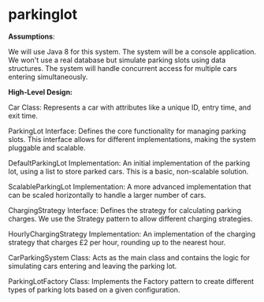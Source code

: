 # parkinglot
**Assumptions**:

We will use Java 8 for this system.
The system will be a console application.
We won't use a real database but simulate parking slots using data structures.
The system will handle concurrent access for multiple cars entering simultaneously.

**High-Level Design:**

Car Class: Represents a car with attributes like a unique ID, entry time, and exit time.

ParkingLot Interface: Defines the core functionality for managing parking slots. This interface allows for different implementations, making the system pluggable and scalable.

DefaultParkingLot Implementation: An initial implementation of the parking lot, using a list to store parked cars. This is a basic, non-scalable solution.

ScalableParkingLot Implementation: A more advanced implementation that can be scaled horizontally to handle a larger number of cars.

ChargingStrategy Interface: Defines the strategy for calculating parking charges. We use the Strategy pattern to allow different charging strategies.

HourlyChargingStrategy Implementation: An implementation of the charging strategy that charges £2 per hour, rounding up to the nearest hour.

CarParkingSystem Class: Acts as the main class and contains the logic for simulating cars entering and leaving the parking lot.

ParkingLotFactory Class: Implements the Factory pattern to create different types of parking lots based on a given configuration.
